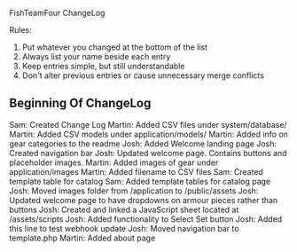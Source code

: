 FishTeamFour ChangeLog

Rules: 
1. Put whatever you changed at the bottom of the list
2. Always list your name beside each entry
3. Keep entries simple, but still understandable
4. Don't alter previous entries or cause unnecessary merge conflicts

Beginning Of ChangeLog
--------------------------------------------------------------------------------
Sam:    Created Change Log
Martin: Added CSV files under system/database/
Martin: Added CSV models under application/models/
Martin: Added info on gear categories to the readme
Josh:   Added Welcome landing page
Josh:   Created navigation bar
Josh:   Updated welcome page. Contains buttons and placeholder images.
Martin: Added images of gear under application/images
Martin: Added filename to CSV files
Sam:    Created template table for catalog
Sam:    Added template tables for catalog page
Josh:   Moved images folder from /application to /public/assets
Josh:   Updated welcome page to have dropdowns on armour pieces rather than buttons
Josh:   Created and linked a JavaScript sheet located at /assets/scripts
Josh:   Added functionality to Select Set button
Josh:   Added this line to test webhook update
Josh:   Moved navigation bar to template.php
Martin: Added about page